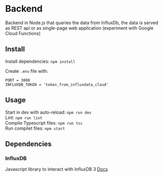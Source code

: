 # Backend

 Backend in Node.js that queries the data from InfluxDb, the data is served as REST api or as single-page web application (experiment with Google Cloud Functions)

## Install

Install dependencies: `npm install`

Create `.env` file with:
```
PORT = 3000
INFLUXDB_TOKEN = 'token_from_influxdata_cloud'
```

## Usage

Start in dev with auto-reload: `npm run dev`    
Lint: `npm run lint`  
Compile Typescript files: `npm run tsc`  
Run compilet files: `npm start`  

## Dependencies

### InfluxDB

Javascript library to interact with InfluxDB 3 [Docs](https://github.com/InfluxCommunity/influxdb3-js/tree/main)
